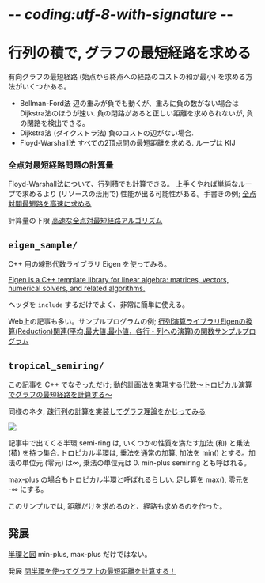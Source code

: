 ﻿# -*- coding:utf-8-with-signature -*-

# 行列の積で, グラフの最短経路を求める

有向グラフの最短経路 (始点から終点への経路のコストの和が最小) を求める方法がいくつかある。
 - Bellman-Ford法
   辺の重みが負でも動くが、重みに負の数がない場合は Dijkstra法のほうが速い.
   負の閉路があると正しい距離を求められないが, 負の閉路を検出できる。
 - Dijkstra法 (ダイクストラ法)
   負のコストの辺がない場合.
 - Floyd-Warshall法
   すべての2頂点間の最短距離を求める. ループは KIJ


### 全点対最短経路問題の計算量

Floyd-Warshall法について、行列積でも計算できる。
上手くやれば単純なループで求めるより (リソースの活用で) 性能が出る可能性がある。手書きの例; <a href="https://proc-cpuinfo.fixstars.com/2015/11/all-pair-shortest-path-html/">全点対間最短路を高速に求める</a>

計算量の下限  <a href="https://lealgorithm.blogspot.com/2017/08/blog-post_22.html">高速な全点対最短経路アルゴリズム</a>





## `eigen_sample/`

C++ 用の線形代数ライブラリ Eigen を使ってみる。

<a href="https://eigen.tuxfamily.org/index.php?title=Main_Page">Eigen is a C++ template library for linear algebra: matrices, vectors, numerical solvers, and related algorithms.</a>

ヘッダを `include` するだけでよく、非常に簡単に使える。

Web上の記事も多い。サンプルプログラムの例; <a href="https://gist.github.com/AtsushiSakai/5227370">行列演算ライブラリEigenの換算(Reduction)関連(平均,最大値,最小値，各行・列への演算)の関数サンプルプログラム</a>





## `tropical_semiring/`

この記事を C++ でなぞっただけ; <a href="https://qiita.com/lotz/items/094bffd77b24e37bf20e">動的計画法を実現する代数〜トロピカル演算でグラフの最短経路を計算する〜</a>

同様のネタ; <a href="https://codezine.jp/article/detail/9421">疎行列の計算を実装してグラフ理論をかじってみる</a>

<img src="graph.avif" />

記事中で出てくる半環 semi-ring は, いくつかの性質を満たす加法 (和) と乗法 (積) を持つ集合.
トロピカル半環は, 乗法を通常の加算, 加法を min() とする。加法の単位元 (零元) は∞, 乗法の単位元は 0. min-plus semiring とも呼ばれる。

max-plus の場合もトロピカル半環と呼ばれるらしい. 足し算を max(), 零元を -∞ にする。

このサンプルでは, 距離だけを求めるのと、経路も求めるのを作った。





## 発展

<a href="https://techblog.gmo-ap.jp/2023/11/06/rigs-and-diagrams/">半環と図</a> min-plus, max-plus だけではない。

発展 <a href="https://zenn.dev/lotz/articles/9c9ca0708b035b">閉半環を使ってグラフ上の最短距離を計算する！</a>



